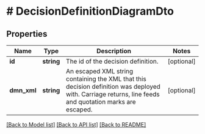 # # DecisionDefinitionDiagramDto

## Properties

Name | Type | Description | Notes
------------ | ------------- | ------------- | -------------
**id** | **string** | The id of the decision definition. | [optional]
**dmn_xml** | **string** | An escaped XML string containing the XML that this decision definition was deployed with. Carriage returns, line feeds and quotation marks are escaped. | [optional]

[[Back to Model list]](../../README.md#models) [[Back to API list]](../../README.md#endpoints) [[Back to README]](../../README.md)
